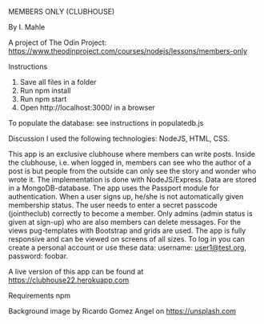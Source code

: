 MEMBERS ONLY (CLUBHOUSE)

By I. Mahle

A project of The Odin Project: https://www.theodinproject.com/courses/nodejs/lessons/members-only

Instructions

1. Save all files in a folder
2. Run npm install
3. Run npm start
4. Open http://localhost:3000/ in a browser

To populate the database: see instructions in populatedb.js

Discussion
I used the following technologies: NodeJS, HTML, CSS.

This app is an exclusive clubhouse where members can write posts. Inside the clubhouse, i.e. when logged in, members can see who the author of a post is but people from the outside can only see the story and wonder who wrote it. The implementation is done with NodeJS/Express. Data are stored in a MongoDB-database. The app uses the Passport module for authentication. When a user signs up, he/she is not automatically given membership status. The user needs to enter a secret passcode (jointheclub) correctly to become a member. Only admins (admin status is given at sign-up) who are also members can delete messages. For the views pug-templates with Bootstrap and grids are used. The app is fully responsive and can be viewed on screens of all sizes. To log in you can create a personal account or use these data: username: user1@test.org, password: foobar.

A live version of this app can be found at https://clubhouse22.herokuapp.com

Requirements
npm

Background image by Ricardo Gomez Angel on https://unsplash.com

